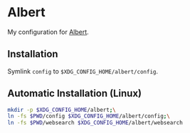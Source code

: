 # Albert

My configuration for [Albert](https://albertlauncher.github.io).

## Installation

Symlink `config` to `$XDG_CONFIG_HOME/albert/config`.

## Automatic Installation (Linux)

```bash
mkdir -p $XDG_CONFIG_HOME/albert;\
ln -fs $PWD/config $XDG_CONFIG_HOME/albert/config;\
ln -fs $PWD/websearch $XDG_CONFIG_HOME/albert/websearch
```
